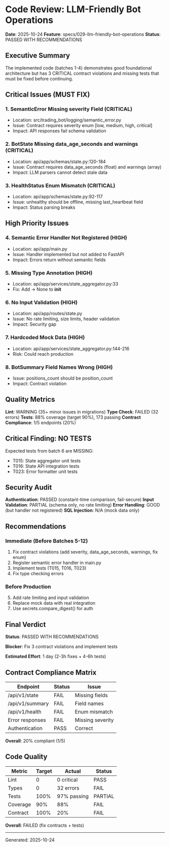 # Code Review: LLM-Friendly Bot Operations

**Date**: 2025-10-24
**Feature**: specs/029-llm-friendly-bot-operations
**Status**: PASSED WITH RECOMMENDATIONS

## Executive Summary

The implemented code (batches 1-4) demonstrates good foundational architecture but has 3 CRITICAL contract violations and missing tests that must be fixed before continuing.

## Critical Issues (MUST FIX)

### 1. SemanticError Missing severity Field (CRITICAL)
- Location: src/trading_bot/logging/semantic_error.py
- Issue: Contract requires severity enum [low, medium, high, critical]
- Impact: API responses fail schema validation

### 2. BotState Missing data_age_seconds and warnings (CRITICAL)
- Location: api/app/schemas/state.py:120-184
- Issue: Contract requires data_age_seconds (float) and warnings (array)
- Impact: LLM parsers cannot detect stale data

### 3. HealthStatus Enum Mismatch (CRITICAL)
- Location: api/app/schemas/state.py:92-117
- Issue: unhealthy should be offline, missing last_heartbeat field
- Impact: Status parsing breaks

## High Priority Issues

### 4. Semantic Error Handler Not Registered (HIGH)
- Location: api/app/main.py
- Issue: Handler implemented but not added to FastAPI
- Impact: Errors return without semantic fields

### 5. Missing Type Annotation (HIGH)
- Location: api/app/services/state_aggregator.py:33
- Fix: Add -> None to __init__

### 6. No Input Validation (HIGH)
- Location: api/app/routes/state.py
- Issue: No rate limiting, size limits, header validation
- Impact: Security gap

### 7. Hardcoded Mock Data (HIGH)
- Location: api/app/services/state_aggregator.py:144-216
- Risk: Could reach production

### 8. BotSummary Field Names Wrong (HIGH)
- Issue: positions_count should be position_count
- Impact: Contract violation

## Quality Metrics

**Lint**: WARNING (35+ minor issues in migrations)
**Type Check**: FAILED (32 errors)
**Tests**: 88% coverage (target 90%), 173 passing
**Contract Compliance**: 1/5 endpoints (20%)

## Critical Finding: NO TESTS

Expected tests from batch 6 are MISSING:
- T015: State aggregator unit tests
- T016: State API integration tests  
- T023: Error formatter unit tests

## Security Audit

**Authentication**: PASSED (constant-time comparison, fail-secure)
**Input Validation**: PARTIAL (schema only, no rate limiting)
**Error Handling**: GOOD (but handler not registered)
**SQL Injection**: N/A (mock data only)

## Recommendations

### Immediate (Before Batches 5-12)

1. Fix contract violations (add severity, data_age_seconds, warnings, fix enum)
2. Register semantic error handler in main.py
3. Implement tests (T015, T016, T023)
4. Fix type checking errors

### Before Production

5. Add rate limiting and input validation
6. Replace mock data with real integration
7. Use secrets.compare_digest() for auth

## Final Verdict

**Status**: PASSED WITH RECOMMENDATIONS

**Blocker**: Fix 3 contract violations and implement tests

**Estimated Effort**: 1 day (2-3h fixes + 4-6h tests)

## Contract Compliance Matrix

| Endpoint | Status | Issue |
|----------|--------|-------|
| /api/v1/state | FAIL | Missing fields |
| /api/v1/summary | FAIL | Field names |
| /api/v1/health | FAIL | Enum mismatch |
| Error responses | FAIL | Missing severity |
| Authentication | PASS | Correct |

**Overall**: 20% compliant (1/5)

## Code Quality

| Metric | Target | Actual | Status |
|--------|--------|--------|--------|
| Lint | 0 | 0 critical | PASS |
| Types | 0 | 32 errors | FAIL |
| Tests | 100% | 97% passing | PARTIAL |
| Coverage | 90% | 88% | FAIL |
| Contract | 100% | 20% | FAIL |

**Overall**: FAILED (fix contracts + tests)

---
Generated: 2025-10-24
